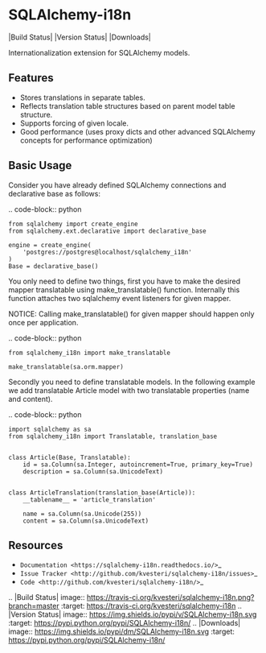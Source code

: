 SQLAlchemy-i18n
===============

|Build Status| |Version Status| |Downloads|

Internationalization extension for SQLAlchemy models.


Features
--------

- Stores translations in separate tables.
- Reflects translation table structures based on parent model table structure.
- Supports forcing of given locale.
- Good performance (uses proxy dicts and other advanced SQLAlchemy concepts for performance optimization)


Basic Usage
-----------

Consider you have already defined SQLAlchemy connections and declarative base as follows:


.. code-block:: python


    from sqlalchemy import create_engine
    from sqlalchemy.ext.declarative import declarative_base

    engine = create_engine(
        'postgres://postgres@localhost/sqlalchemy_i18n'
    )
    Base = declarative_base()


You only need to define two things, first you have to make the desired mapper translatable using make_translatable() function.
Internally this function attaches two sqlalchemy event listeners for given mapper.

NOTICE: Calling make_translatable() for given mapper should happen only once per application.

.. code-block:: python


    from sqlalchemy_i18n import make_translatable

    make_translatable(sa.orm.mapper)


Secondly you need to define translatable models. In the following example we add translatable Article model with two translatable properties (name and content).


.. code-block:: python


    import sqlalchemy as sa
    from sqlalchemy_i18n import Translatable, translation_base


    class Article(Base, Translatable):
        id = sa.Column(sa.Integer, autoincrement=True, primary_key=True)
        description = sa.Column(sa.UnicodeText)


    class ArticleTranslation(translation_base(Article)):
        __tablename__ = 'article_translation'

        name = sa.Column(sa.Unicode(255))
        content = sa.Column(sa.UnicodeText)




Resources
---------

- `Documentation <https://sqlalchemy-i18n.readthedocs.io/>`_
- `Issue Tracker <http://github.com/kvesteri/sqlalchemy-i18n/issues>`_
- `Code <http://github.com/kvesteri/sqlalchemy-i18n/>`_

.. |Build Status| image:: https://travis-ci.org/kvesteri/sqlalchemy-i18n.png?branch=master
   :target: https://travis-ci.org/kvesteri/sqlalchemy-i18n
.. |Version Status| image:: https://img.shields.io/pypi/v/SQLAlchemy-i18n.svg
   :target: https://pypi.python.org/pypi/SQLAlchemy-i18n/
.. |Downloads| image:: https://img.shields.io/pypi/dm/SQLAlchemy-i18n.svg
   :target: https://pypi.python.org/pypi/SQLAlchemy-i18n/
